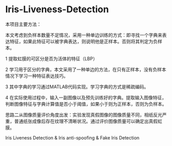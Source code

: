 # Iris-Liveness-Detection

本项目主要方法：

本文考虑到负样本数量不足情况，采用一种单边训练的方式：即寻找一个字典来表达特征，如果此特征可以被字典表达，则说明他是正样本。否则将其判定为负样本。

1 提取虹膜的可区分是否为活体的特征（LBP）

2 学习用于区分的字典，本文采用了一种单边的方法，在只有正样本，没有负样本情况下学习一种特征表达技巧。

3 其中字典的学习通过MATLAB代码实现。学习字典的方式是稀疏编码。

4 在实际使用过程中，输入一副图像以及预先训练好的字典。提取输入图像特征，判断图像特征与字典计算值是否小于阈值，如果小于则为正样本，否则为负样本。

思路二从图像质量评价角度出发：实验发现真假图像的图像质量不同，相纸反光严重，普通纸张成像后存在纹理不清晰状况。通过评价图像质量可以确定出真假虹膜。


Iris Liveness Detection &amp; Iris anti-spoofing &amp; Fake Iris Detection
